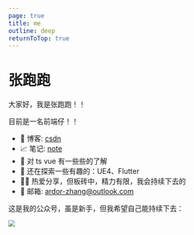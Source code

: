 ```yaml
---
page: true
title: me
outline: deep
returnToTop: true
---
```


# 张跑跑

大家好，我是张跑跑！！

目前是一名前端仔！！

- 📝 博客: [csdn](https://arrow.blog.csdn.net/)
- 📈 笔记: [note](http://note.linlove.cn/)
- 🌱 对 ts vue 有一些些的了解
- 🤔 还在探索一些有趣的：UE4、Flutter
- 💂‍♀️ 热爱分享，但板砖中，精力有限，我会持续下去的
- 📮 邮箱: ardor-zhang@outlook.com

这是我的公众号，虽是新手，但我希望自己能持续下去：

<div>
    <img src="/assets/logo/gzh.jpg" style="zoom:80%;" />
</div>
